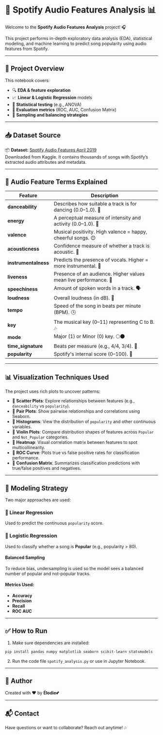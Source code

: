 # 🎵 Spotify Audio Features Analysis 📊

Welcome to the **Spotify Audio Features Analysis** project! 🎧

This project performs in-depth exploratory data analysis (EDA), statistical modeling, and machine learning to predict song popularity using audio features from Spotify.

---

## 📁 Project Overview

This notebook covers:

- 🔍 **EDA & feature exploration**
- 📈 **Linear & Logistic Regression** models
- 🧪 **Statistical testing** (e.g., ANOVA)
- 🎯 **Evaluation metrics** (ROC, AUC, Confusion Matrix)
- 🧠 **Sampling and balancing strategies**

---

## 📥 Dataset Source

📦 **Dataset:** [Spotify Audio Features April 2019](https://www.kaggle.com/datasets/zaheenhamidani/ultimate-spotify-tracks-db)  
Downloaded from Kaggle. It contains thousands of songs with Spotify’s extracted audio attributes and metadata.

---

## 🎼 Audio Feature Terms Explained

| Feature | Description |
|--------|-------------|
| **danceability** | Describes how suitable a track is for dancing (0.0–1.0). 💃 |
| **energy** | A perceptual measure of intensity and activity (0.0–1.0). 🔋 |
| **valence** | Musical positivity. High valence = happy, cheerful songs. 😊 |
| **acousticness** | Confidence measure of whether a track is acoustic. 🎸 |
| **instrumentalness** | Predicts the presence of vocals. Higher = more instrumental. 🎻 |
| **liveness** | Presence of an audience. Higher values mean live performance. 🎤 |
| **speechiness** | Amount of spoken words in a track. 🗣️ |
| **loudness** | Overall loudness (in dB). 📢 |
| **tempo** | Speed of the song in beats per minute (BPM). 🕒 |
| **key** | The musical key (0–11) representing C to B. 🎶 |
| **mode** | Major (1) or Minor (0) key. 🌕🌑 |
| **time_signature** | Beats per measure (e.g., 4/4, 3/4). 🎵 |
| **popularity** | Spotify's internal score (0–100). 🌟 |

---

## 📊 Visualization Techniques Used

The project uses rich plots to uncover patterns:

- 🔹 **Scatter Plots**: Explore relationships between features (e.g., `danceability` vs `popularity`).
- 🔹 **Pair Plots**: Show pairwise relationships and correlations using Seaborn.
- 🔹 **Histograms**: View the distribution of `popularity` and other continuous variables.
- 🔹 **Violin Plots**: Compare distribution shapes of features across `Popular` and `Not_Popular` categories.
- 🔹 **Heatmap**: Visual correlation matrix between features to spot multicollinearity.
- 🔹 **ROC Curve**: Plots true vs false positive rates for classification performance.
- 🔹 **Confusion Matrix**: Summarizes classification predictions with true/false positives and negatives.

---

## 🧠 Modeling Strategy

Two major approaches are used:

### 🔹 Linear Regression
Used to predict the continuous `popularity` score.

### 🔹 Logistic Regression
Used to classify whether a song is **Popular** (e.g., popularity > 80).

#### Balanced Sampling
To reduce bias, undersampling is used so the model sees a balanced number of popular and not-popular tracks.

#### Metrics Used:
- **Accuracy**
- **Precision**
- **Recall**
- **ROC AUC**

---

## ✅ How to Run

1. Make sure dependencies are installed:
```bash
pip install pandas numpy matplotlib seaborn scikit-learn statsmodels
```
2. Run the code file `spotify_analysis.py` or use in Jupyter Notebook.

---

## 🙌 Author
Created with ❤️ by **Élodie💕**

---

## 📬 Contact
Have questions or want to collaborate? Reach out anytime! 🎶

